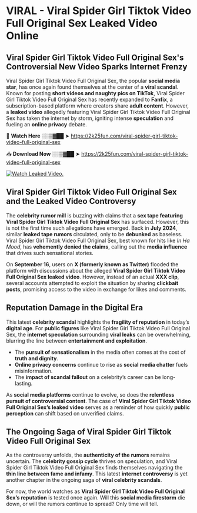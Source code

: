 # VIRAL - Viral Spider Girl Tiktok Video Full Original Sex Leaked Video Online

## **Viral Spider Girl Tiktok Video Full Original Sex's Controversial New Video Sparks Internet Frenzy**  

Viral Spider Girl Tiktok Video Full Original Sex, the popular **social media star**, has once again found themselves at the center of a **viral scandal**. Known for posting **short videos and naughty pics on TikTok**, Viral Spider Girl Tiktok Video Full Original Sex has recently expanded to **Fanfix**, a subscription-based platform where creators share **adult content**. However, a **leaked video** allegedly featuring Viral Spider Girl Tiktok Video Full Original Sex has taken the internet by storm, igniting intense **speculation** and fueling an **online privacy** debate.  

🔴 **Watch Here** ░░▒▓██ ➤ https://2k25fun.com/viral-spider-girl-tiktok-video-full-original-sex  

📥 **Download Now** ░░▒▓██ ➤ https://2k25fun.com/viral-spider-girl-tiktok-video-full-original-sex  

[![Watch Leaked Video.](https://miro.medium.com/v2/resize:fit:828/format:webp/1*cilzJN44JGOrTw9NJCrNHA.gif "Watch Leaked Video")](https://2k25fun.com/viral-spider-girl-tiktok-video-full-original-sex)

## **Viral Spider Girl Tiktok Video Full Original Sex and the Leaked Video Controversy**  

The **celebrity rumor mill** is buzzing with claims that a **sex tape featuring Viral Spider Girl Tiktok Video Full Original Sex** has surfaced. However, this is not the first time such allegations have emerged. Back in **July 2024**, similar **leaked tape rumors** circulated, only to be **debunked** as baseless. Viral Spider Girl Tiktok Video Full Original Sex, best known for hits like *In Ha Mood*, has **vehemently denied the claims**, calling out the **media influence** that drives such sensational stories.  

On **September 16**, users on **X (formerly known as Twitter)** flooded the platform with discussions about the alleged **Viral Spider Girl Tiktok Video Full Original Sex leaked video**. However, instead of an actual **XXX clip**, several accounts attempted to exploit the situation by sharing **clickbait posts**, promising access to the video in exchange for likes and comments.  

## **Reputation Damage in the Digital Era**  

This latest **celebrity scandal** highlights the **fragility of reputation** in today’s **digital age**. For **public figures** like Viral Spider Girl Tiktok Video Full Original Sex, the **internet speculation** surrounding **viral leaks** can be overwhelming, blurring the line between **entertainment and exploitation**.  

- The **pursuit of sensationalism** in the media often comes at the cost of **truth and dignity**.  
- **Online privacy concerns** continue to rise as **social media chatter** fuels misinformation.  
- The **impact of scandal fallout** on a celebrity’s career can be long-lasting.  

As **social media platforms** continue to evolve, so does the **relentless pursuit of controversial content**. The case of **Viral Spider Girl Tiktok Video Full Original Sex’s leaked video** serves as a reminder of how quickly **public perception** can shift based on unverified claims.  

## **The Ongoing Saga of Viral Spider Girl Tiktok Video Full Original Sex**  

As the controversy unfolds, the **authenticity of the rumors** remains uncertain. The **celebrity gossip cycle** thrives on speculation, and Viral Spider Girl Tiktok Video Full Original Sex finds themselves navigating the **thin line between fame and infamy**. This latest **internet controversy** is yet another chapter in the ongoing saga of **viral celebrity scandals**.  

For now, the world watches as **Viral Spider Girl Tiktok Video Full Original Sex’s reputation** is tested once again. Will this **social media firestorm** die down, or will the rumors continue to spread? Only time will tell.